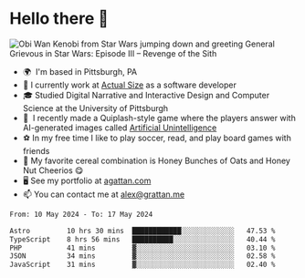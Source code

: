 <!--
**GameDog9988/GameDog9988** is a ✨ _special_ ✨ repository because its `README.md` (this file) appears on your GitHub profile.

Here are some ideas to get you started:

- 🔭 I’m currently working on ...
- 🌱 I’m currently learning ...
- 👯 I’m looking to collaborate on ...
- 🤔 I’m looking for help with ...
- 💬 Ask me about ...
- 📫 How to reach me: ...
- 😄 Pronouns: ...
- ⚡ Fun fact: ...
-->



Hello there 👋
==================================

![Obi Wan Kenobi from Star Wars jumping down and greeting General Grievous in Star Wars: Episode III – Revenge of the Sith](https://github.com/agrattan0820/agrattan0820/assets/51346343/689e56eb-29be-46a5-a079-28ea727b5f7e)


- 🌍  I'm based in Pittsburgh, PA
- 🔭  I currently work at [Actual Size](https://actualsize.com/) as a software developer
- 🎓  Studied Digital Narrative and Interactive Design and Computer Science at the University of Pittsburgh
- 👾  I recently made a Quiplash-style game where the players answer with AI-generated images called [Artificial Unintelligence](https://github.com/agrattan0820/artificial-unintelligence)
- ⚽  In my free time I like to play soccer, read, and play board games with friends
- 🥣  My favorite cereal combination is Honey Bunches of Oats and Honey Nut Cheerios 😋
- 🖥️  See my portfolio at [agattan.com](http://agrattan.com/)
- 📫  You can contact me at [alex@grattan.me](mailto:alex@grattan.me)

<!--START_SECTION:waka-->

```txt
From: 10 May 2024 - To: 17 May 2024

Astro         10 hrs 30 mins  ████████████░░░░░░░░░░░░░   47.53 %
TypeScript    8 hrs 56 mins   ██████████░░░░░░░░░░░░░░░   40.44 %
PHP           41 mins         ▓░░░░░░░░░░░░░░░░░░░░░░░░   03.10 %
JSON          34 mins         ▓░░░░░░░░░░░░░░░░░░░░░░░░   02.58 %
JavaScript    31 mins         ▓░░░░░░░░░░░░░░░░░░░░░░░░   02.40 %
```

<!--END_SECTION:waka-->
